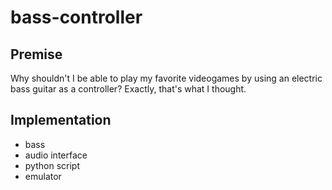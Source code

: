 # bass-controller

## Premise

Why shouldn't I be able to play my favorite videogames by using an electric bass guitar as a controller?
Exactly, that's what I thought.

## Implementation

- bass
- audio interface
- python script
- emulator
